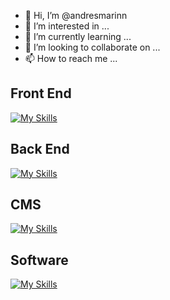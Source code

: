 - 👋 Hi, I’m @andresmarinn
- 👀 I’m interested in ...
- 🌱 I’m currently learning ...
- 💞️ I’m looking to collaborate on ...
- 📫 How to reach me ...

## Front End

[![My Skills](https://skillicons.dev/icons?i=js,html,css,sass,ts,vue,nuxtjs,bootstrap,jquery)](https://skillicons.dev)

## Back End

[![My Skills](https://skillicons.dev/icons?i=nodejs,php)](https://skillicons.dev)

## CMS

[![My Skills](https://skillicons.dev/icons?i=wordpress)](https://skillicons.dev)

## Software

[![My Skills](https://skillicons.dev/icons?i=ps,ai,xd,ae)](https://skillicons.dev)

<!---
andresmarinn/andresmarinn is a ✨ special ✨ repository because its `README.md` (this file) appears on your GitHub profile.
You can click the Preview link to take a look at your changes.
--->
